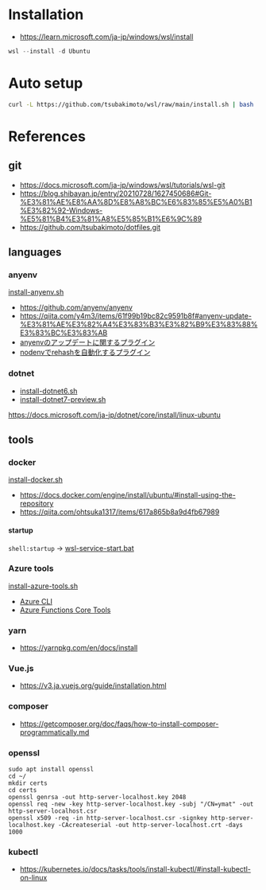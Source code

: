 # Installation

- https://learn.microsoft.com/ja-jp/windows/wsl/install

```powershell
wsl --install -d Ubuntu
```

# Auto setup

```sh
curl -L https://github.com/tsubakimoto/wsl/raw/main/install.sh | bash
```

# References

## git

- https://docs.microsoft.com/ja-jp/windows/wsl/tutorials/wsl-git
- https://blog.shibayan.jp/entry/20210728/1627450686#Git-%E3%81%AE%E8%AA%8D%E8%A8%BC%E6%83%85%E5%A0%B1%E3%82%92-Windows-%E5%81%B4%E3%81%A8%E5%85%B1%E6%9C%89
- https://github.com/tsubakimoto/dotfiles.git

## languages

### anyenv

[install-anyenv.sh](./install-anyenv.sh)

- https://github.com/anyenv/anyenv
- https://qiita.com/y4m3/items/61f99b19bc82c9591b8f#anyenv-update-%E3%81%AE%E3%82%A4%E3%83%B3%E3%82%B9%E3%83%88%E3%83%BC%E3%83%AB
- [anyenvのアップデートに関するプラグイン](https://github.com/znz/anyenv-update)
- [nodenvでrehashを自動化するプラグイン](https://github.com/nodenv/nodenv-package-rehash#install-via-git-recommended)

### dotnet

- [install-dotnet6.sh](./install-dotnet6.sh)
- [install-dotnet7-preview.sh](./install-dotnet7-preview.sh)

https://docs.microsoft.com/ja-jp/dotnet/core/install/linux-ubuntu

## tools

### docker

[install-docker.sh](./install-docker.sh)

- https://docs.docker.com/engine/install/ubuntu/#install-using-the-repository
- https://qiita.com/ohtsuka1317/items/617a865b8a9d4fb67989

#### startup
`shell:startup` -> [wsl-service-start.bat](./wsl-service-start.bat)

### Azure tools

[install-azure-tools.sh](./install-azure-tools.sh)

- [Azure CLI](https://docs.microsoft.com/ja-jp/cli/azure/install-azure-cli-apt?view=azure-cli-latest)
- [Azure Functions Core Tools](https://github.com/Azure/azure-functions-core-tools/blob/master/README.md#linux)

### yarn

- https://yarnpkg.com/en/docs/install

### Vue.js

- https://v3.ja.vuejs.org/guide/installation.html

### composer

- https://getcomposer.org/doc/faqs/how-to-install-composer-programmatically.md

### openssl

```
sudo apt install openssl
cd ~/
mkdir certs
cd certs
openssl genrsa -out http-server-localhost.key 2048
openssl req -new -key http-server-localhost.key -subj "/CN=ymat" -out http-server-localhost.csr
openssl x509 -req -in http-server-localhost.csr -signkey http-server-localhost.key -CAcreateserial -out http-server-localhost.crt -days 1000
```

### kubectl

- https://kubernetes.io/docs/tasks/tools/install-kubectl/#install-kubectl-on-linux
